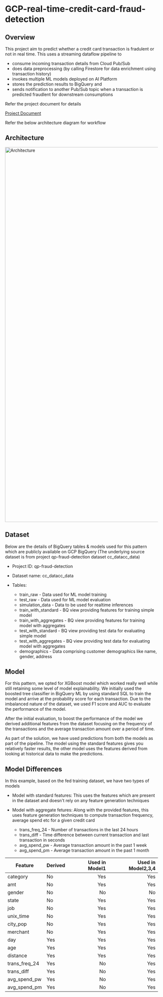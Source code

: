 # GCP-real-time-credit-card-fraud-detection

## Overview

This project aim to predict whether a credit card transaction is fradulent or not in real time. This uses a streaming dataflow pipeline to

* consume incoming transaction details from Cloud Pub/Sub
* does data preprocessing (by calling Firestore for data enrichment using transaction history)
* invokes multiple ML models deployed on AI Platform
* stores the prediction results to BigQuery and
* sends notification to another Pub/Sub topic when a transaction is predicted fraudlent for downstream consumptions

Refer the project document for details 

[Project Document](report/Project_Document.pdf)

Refer the below architecture diagram for workflow

## Architecture
<img width="1234" alt="Architecture" src="https://user-images.githubusercontent.com/44891450/168407436-1bae4106-682a-4b9d-948e-1cf53e35f9d6.png">

## Dataset

Below are the details of BigQuery tables & models used for this pattern which are publicly available on GCP BigQuery (The underlying source dataset is from project qp-fraud-detection dataset cc_datacc_data)

* Project ID: qp-fraud-detection
* Dataset name: cc_datacc_data
* Tables:

  * train_raw - Data used for ML model training
  * test_raw - Data used for ML model evaluation
  * simulation_data - Data to be used for realtime inferences
  * train_with_standard - BQ view providing features for training simple model
  * train_with_aggregates - BQ view providing features for training model with aggregates
  * test_with_standard - BQ view providing test data for evaluating simple model
  * test_with_aggregates - BQ view providing test data for evaluating model with aggregates
  * demographics - Data comprising customer demographics like name, gender, address

## Model

For this pattern, we opted for XGBoost model which worked really well while still retaining some level of model explainability. We initially used the boosted tree classifier in BigQuery ML by using standard SQL to train the model and arrive at the probability score for each transaction. Due to the imbalanced nature of the dataset, we used F1 score and AUC to evaluate the performance of the model. 

After the initial evaluation, to boost the performance of the model we derived additional features from the dataset focusing on the frequency of the transactions and the average transaction amount over a period of time. 

As part of the solution, we have used predictions from both the models as part of the pipeline. The model using the standard features gives you relatively faster results, the other model uses the features derived from looking at historical data to make the predictions.

## Model Differences

In this example, based on the fed training dataset, we have two types of models

* Model with standard features: This uses the features which are present in the dataset and doesn't rely on any feature generation techniques

* Model with aggregate fetures: Along with the provided features, this uses feature generation techniques to compute transaction frequency, average spend etc for a given credit card
  * trans_freq_24 - Number of transactions in the last 24 hours
  * trans_diff - Time difference between current transaction and last transaction in seconds
  * avg_spend_pw - Average transaction amount in the past 1 week
  * avg_spend_pm - Average transaction amount in the past 1 month

| Feature       | Derived     | Used in Model1 | Used in Model2,3,4 |
| ------------- |-------------| --------------:| --------------:|
| category      | No          | Yes            | Yes            |
| amt           | No          | Yes            | Yes            |
| gender        | No          | No             | No             |
| state         | No          | Yes            | Yes            |
| job           | No          | Yes            | Yes            |
| unix_time     | No          | Yes            | Yes            |
| city_pop      | No          | Yes            | Yes            |
| merchant      | No          | Yes            | Yes            |
| day           | Yes         | Yes            | Yes            |
| age           | Yes         | Yes            | Yes            |
| distance      | Yes         | Yes            | Yes            |
| trans_freq_24 | Yes         | No             | Yes            |
| trans_diff    | Yes         | No             | Yes            |
| avg_spend_pw  | Yes         | No             | Yes            |
| avg_spend_pm  | Yes         | No             | Yes            |
